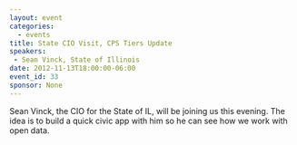 ```yaml
---
layout: event
categories: 
  - events
title: State CIO Visit, CPS Tiers Update
speakers: 
 - Sean Vinck, State of Illinois
date: 2012-11-13T18:00:00-06:00
event_id: 33
sponsor: None
---
```


Sean Vinck, the CIO for the State of IL, will be joining us this evening. The idea is to build a quick civic app with him so he can see how we work with open data.
